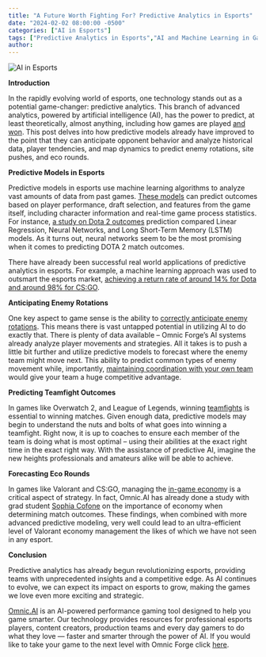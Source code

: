 ```yaml
---
title: "A Future Worth Fighting For? Predictive Analytics in Esports"
date: "2024-02-02 08:00:00 -0500"
categories: ["AI in Esports"]
tags: ["Predictive Analytics in Esports","AI and Machine Learning in Gaming","Esports Data Analysis","Predictive Models for Esports","Dota 2 and CS:GO Predictions","AI in Competitive Gaming","Esports Strategy Optimization","Teamfight Outcome Prediction","Valorant Economy Management","Future of AI in Esports Strategy"]
author:
---
```


![AI in Esports](/2024-02-02-A-Future-Worth-Fighting-For-Predictive-Analytics-in-Esports.png)

**Introduction**

In the rapidly evolving world of esports, one technology stands out as a potential game-changer: predictive analytics. This branch of advanced analytics, powered by artificial intelligence (AI), has the power to predict, at least theoretically, almost anything, including how games are played [and won](https://medium.com/@joosep.lassmann/predicting-esports-games-146bec016834). This post delves into how predictive models already have improved to the point that they can anticipate opponent behavior and analyze historical data, player tendencies, and map dynamics to predict enemy rotations, site pushes, and eco rounds.

**Predictive Models in Esports**

Predictive models in esports use machine learning algorithms to analyze vast amounts of data from past games. [These models](https://cdr.lib.unc.edu/concern/masters_papers/8s45qd54c) can predict outcomes based on player performance, draft selection, and features from the game itself, including character information and real-time game process statistics. For instance, [a study on Dota 2 outcomes](https://arxiv.org/abs/2106.01782) prediction compared Linear Regression, Neural Networks, and Long Short-Term Memory (LSTM) models. As it turns out, neural networks seem to be the most promising when it comes to predicting DOTA 2 match outcomes.

There have already been successful real world applications of predictive analytics in esports. For example, a machine learning approach was used to outsmart the esports market, [achieving a return rate of around 14% for Dota and around 98% for CS:GO](https://medium.com/@joosep.lassmann/predicting-esports-games-146bec016834). 

**Anticipating Enemy Rotations**

One key aspect to game sense is the ability to [correctly anticipate enemy rotations](https://dignitas.gg/articles/blogs/Blog/8365/improving-in-game-sense-ways-to-better-predict-enemy-movement-and-tendencies). This means there is vast untapped potential in utilizing AI to do exactly that. There is plenty of data available – Omnic Forge’s AI systems already analyze player movements and strategies. All it takes is to push a little bit further and utilize predictive models to forecast where the enemy team might move next. This ability to predict common types of enemy movement while, importantly, [maintaining coordination with your own team](https://dignitas.gg/articles/blogs/Blog/8365/improving-in-game-sense-ways-to-better-predict-enemy-movement-and-tendencies) would give your team a huge competitive advantage.

**Predicting Teamfight Outcomes**

In games like Overwatch 2, and League of Legends, winning [teamfights](https://www.dexerto.com/overwatch/top-secrets-to-help-you-win-every-overwatch-team-fight-1415048/) is essential to winning matches. Given enough data, predictive models may begin to understand the nuts and bolts of what goes into winning a teamfight. Right now, it is up to coaches to ensure each member of the team is doing what is most optimal – using their abilities at the exact right time in the exact right way. With the assistance of predictive AI, imagine the new heights professionals and amateurs alike will be able to achieve. 

**Forecasting Eco Rounds**

In games like Valorant and CS:GO, managing the [in-game economy](https://valorfeed.gg/guides/how-to-play-eco-rounds-valorant) is a critical aspect of strategy. In fact, Omnic.AI has already done a study with grad student [Sophia Cofone](https://www.kron4.com/business/press-releases/ein-presswire/651527664/omnic-data-and-northeastern-university-student-uncover-key-strategies-for-valorant-success/) on the importance of economy when determining match outcomes. These findings, when combined with more advanced predictive modeling, very well could lead to an ultra-efficient level of Valorant economy management the likes of which we have not seen in any esport. 

**Conclusion**

Predictive analytics has already begun revolutionizing esports, providing teams with unprecedented insights and a competitive edge. As AI continues to evolve, we can expect its impact on esports to grow, making the games we love even more exciting and strategic.

[Omnic.AI](https://www.omnic.ai/) is an AI-powered performance gaming tool designed to help you game smarter. Our technology provides resources for professional esports players, content creators, production teams and every day gamers to do what they love — faster and smarter through the power of AI. If you would like to take your game to the next level with Omnic Forge click [here](https://forge.omnic.ai/).